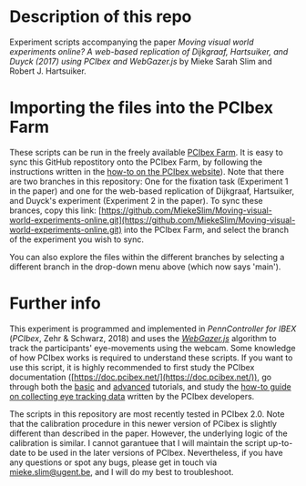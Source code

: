 # Description of this repo

Experiment scripts accompanying the paper *Moving visual world experiments online? A web-based replication of Dijkgraaf, Hartsuiker, and Duyck (2017) using PCIbex and WebGazer.js* by Mieke Sarah Slim and Robert J. Hartsuiker.

# Importing the files into the PCIbex Farm
These scripts can be run in the freely available [PCIbex Farm](https://farm.pcibex.net/). It is easy to sync this GitHub repostitory onto the PCIbex Farm, by following the instructions written in the [how-to on the PCIbex website](https://doc.pcibex.net/how-to-guides/github/)). Note that there are two branches in this repository: One for the fixation task (Experiment 1 in the paper) and one for the web-based replication of Dijkgraaf, Hartsuiker, and Duyck's experiment (Experiment 2 in the paper). To sync these brances, copy this link: [https://github.com/MiekeSlim/Moving-visual-world-experiments-online.git](https://github.com/MiekeSlim/Moving-visual-world-experiments-online.git) into the PCIbex Farm, and select the branch of the experiment you wish to sync. 

You can also explore the files within the different branches by selecting a different branch in the drop-down menu above (which now says 'main').

# Further info
This experiment is programmed and implemented in *PennController for IBEX* (*PCIbex*, Zehr & Schwarz, 2018) and uses the *[WebGazer.js](https://webgazer.cs.brown.edu/)* algorithm to track the participants' eye-movements using the webcam. Some knowledge of how PCIbex works is required to understand these scripts. If you want to use this script, it is highly recommended to first study the PCIbex documentation ([https://doc.pcibex.net/](https://doc.pcibex.net/)), go through both the [basic](https://doc.pcibex.net/basic-tutorial/) and [advanced](https://doc.pcibex.net/advanced-tutorial/) tutorials, and study the [how-to guide on collecting eye tracking data](https://doc.pcibex.net/how-to-guides/collecting-eyetracking-data/) written by the PCIbex developers.

The scripts in this repository are most recently tested in PCIbex 2.0. Note that the calibration procedure in this newer version of PCibex is slightly different than described in the paper. However, the underlying logic of the calibration is similar. I cannot garantuee that I will maintain the script up-to-date to be used in the later versions of PCIbex. Nevertheless, if you have any questions or spot any bugs, please get in touch via <mieke.slim@ugent.be>, and I will do my best to troubleshoot. 
